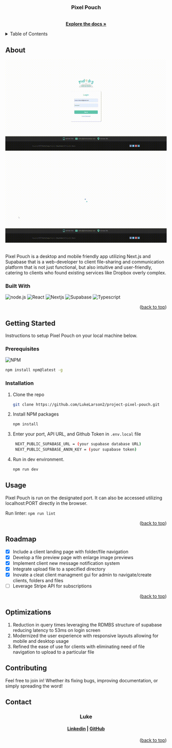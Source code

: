 <a id='readme-top'> </a>

<br />
<div align="center">
  <a href="https://github.com/LukeLarson2/project-pixel-pouch">
    <!-- <img src="" alt="finance tracker logo" width="50" height="50" /> -->
  </a>
  <h3 align="center">
    Pixel Pouch
  </h3>
  <p align="center">
    <br />
    <a href="https://github.com/LukeLarson2/project-pixel-pouch"><strong>Explore the docs »</strong></a>
    <br />
  </p>
</div>

<details>
  <summary>Table of Contents</summary>
  <ol>
    <li>
      <a href="#about">About</a>
      <ul>
        <li>
          <a href="#built-with">Built With</a>
        </li>
      </ul>
    </li>
    <li>
      <a href="#getting-started">Getting Started</a>
      <ul>
        <li>
          <a href="#prerequisites">Prerequisites</a>
        </li>
        <li>
          <a href="#installation">Installation</a>
        </li>
      </ul>
    </li>
    <li>
      <a href="#usage">Usage</a>
    </li>
    <li>
      <a href="#roadmap">Roadmap</a>
    </li>
    <li>
      <a href="#optimizations">Optimizations</a>
    </li>
    <li>
      <a href="#contributing">Contributing</a>
    </li>
    <li>
      <a href="#contact">Contact</a>
    </li>
  </ol>
</details>

## About

<div align="center">
  <img src="./public/assets/pp-demo-1.gif" alt="project landing page image" width="600px" />
<br />
  <img src="./public/assets/pp-demo-2.gif" alt="project landing page image" width="600px" />
</div>

<br />
<p>
  Pixel Pouch is a desktop and mobile friendly app utilizing Next.js and Supabase that is a web-developer to client file-sharing and communication platform that is not just functional, but also intuitive and user-friendly, catering to clients who found existing services like Dropbox overly complex.
</p>

### Built With
![node.js](https://img.shields.io/badge/node-%23000000.svg?style=for-the-badge&logo=node.js)
![React](https://img.shields.io/badge/React-%23000000.svg?style=for-the-badge&logo=react&logoColor)
![Nextjs](https://img.shields.io/badge/webpack-%23000000.svg?style=for-the-badge&logo=nextjs)
![Supabase](https://img.shields.io/badge/babel-%23000000.svg?style=for-the-badge&logo=supabase)
![Typescript](https://img.shields.io/badge/axios-%23000000.svg?style=for-the-badge&logo=typescript)

<p align="right">
  (<a href="#readme-top">back to top</a>)
</p>

## Getting Started

<p>
    Instructions to setup Pixel Pouch on your local machine below.
</p>

### Prerequisites

![NPM](https://img.shields.io/badge/NPM-%23000000.svg?style=for-the-badge&logo=npm&logoColor=white)

```sh
npm install npm@latest -g
```

### Installation

1. Clone the repo
   ```sh
   git clone https://github.com/LukeLarson2/project-pixel-pouch.git
   ```
2. Install NPM packages
   ```sh
   npm install
   ```
3. Enter your port, API URL, and Github Token in `.env.local` file
   ```sh
    NEXT_PUBLIC_SUPABASE_URL = (your supabase database URL)
    NEXT_PUBLIC_SUPABASE_ANON_KEY = (your supabase token)
   ```
4. Run in dev environment.
   ```sh
   npm run dev
   ```

## Usage

Pixel Pouch is run on the designated port. It can also be accessed utilizing localhost:PORT directly in the browser.

Run linter: ```npm run lint ```

<p align="right">(<a href="#readme-top">back to top</a>)</p>

<!-- ROADMAP -->

## Roadmap

- [x] Include a client landing page with folder/file navigation
- [x] Develop a file preview page with enlarge image previews
- [x] Implement client new message notification system
- [x] Integrate upload file to a specified directory
- [x] Inovate a cleat client managment gui for admin to navigate/create clients, folders and files
- [ ] Leverage Stripe API for subscriptions

<p align="right">(<a href="#readme-top">back to top</a>)</p>

## Optimizations

 1. Reduction in query times leveraging the RDMBS structure of supabase reducing latency to 53ms on login screen
 1. Modernized the user experience with responsive layouts allowing for mobile and desktop usage 
 1. Refined the ease of use for clients with eliminating need of file navigation to upload to a particular file

<!-- CONTRIBUTING -->
## Contributing

Feel free to join in! Whether its fixing bugs, improving documentation, or
simply spreading the word!

<!-- CONTACT -->

## Contact

<h3 align='center'> Luke</h3>
<h4 align='center'>
  <a href="https://www.linkedin.com/in/lucas--m-larson/">Linkedin</a> |
  <a href="https://github.com/LukeLarson2">GitHub</a>
</h4>

<p align="right">(<a href="#readme-top">back to top</a>)</p>
